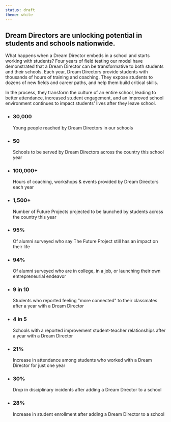 ```yaml
---
status: draft
theme: white
---
```


## Dream Directors are unlocking potential in students and schools nationwide.

What happens when a Dream Director embeds in a school and starts working with students? Four years of field testing our model have demonstrated that a Dream Director can be transformative to both students and their schools. Each year, Dream Directors provide students with thousands of hours of training and coaching. They expose students to dozens of new fields and career paths, and help them build critical skills. 

In the process, they transform the culture of an entire school, leading to better attendance, increased student engagement, and an improved school environment continues to impact students' lives after they leave school. 

- ### 30,000
  Young people reached by Dream Directors in our schools

- ### 50
  Schools to be served by Dream Directors across the country this school year

- ### 100,000+
  Hours of coaching, workshops & events provided by Dream Directors each year

- ### 1,500+
  Number of Future Projects projected to be launched by students across the country this year

- ### 95%
  Of alumni surveyed who say The Future Project still has an impact on their life

- ### 94%
  Of alumni surveyed who are in college, in a job, or launching their own entrepreneurial endeavor

- ### 9 in 10
  Students who reported feeling "more connected" to their classmates after a year with a Dream Director

- ### 4 in 5
  Schools with a reported improvement student-teacher relationships after a year with a Dream Director

- ### 21%
  Increase in attendance among students who worked with a Dream Director for just one year

- ### 30%
  Drop in disciplinary incidents after adding a Dream Director to a school

- ### 28%
  Increase in student enrollment after adding a Dream Director to a school

